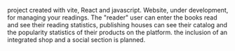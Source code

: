 project created with vite, React and javascript. Website, under development, for managing your readings.
The "reader" user can enter the books read and see their reading statistics, publishing houses can see their catalog and the popularity statistics of their products on the platform. the inclusion of an integrated shop and a social section is planned.
